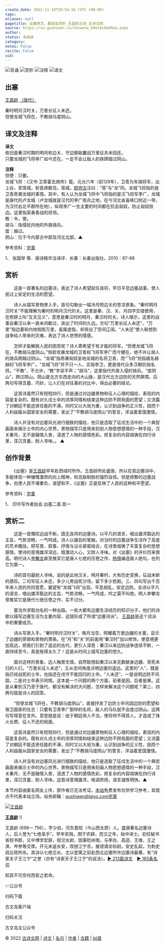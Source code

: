 ```yaml
---
create_date: 2022-11-18T20:54:16 (UTC +08:00)
tags: 
aliases: null
pagetitle: 出塞原文、翻译及赏析_王昌龄古诗_古诗文网
source: https://so.gushiwen.cn/shiwenv_b9e14c6e09aa.aspx
author: 
status: 未阅读
category: 
notes: False
recite: False
uid: 
---
```


![背诵](https://song.gushiwen.cn/siteimg/bei-pic.png) ![赏析](https://song.gushiwen.cn/siteimg/shang-pic.png) ![注释](https://song.gushiwen.cn/siteimg/zhu-pic.png) ![译文](https://song.gushiwen.cn/siteimg/yi-pic.png)

## 出塞

[王昌龄](https://so.gushiwen.cn/authorv_d9343fa5dac7.aspx) [〔唐代〕](https://so.gushiwen.cn/shiwens/default.aspx?cstr=%e5%94%90%e4%bb%a3)

秦时明月汉时关，万里长征人未还。  
但使龙城飞将在，不教胡马度阴山。

## 译文及注释



**译文**  
依旧是秦汉时期的明月和边关，守边御敌鏖战万里征夫未回还。  
只要龙城的飞将李广如今还在，一定不会让敌人的铁蹄踏过阴山。

**注释**  
但使：只要。  
龙城飞将：《汉书·卫青霍去病传》载，元光六年（前129年），卫青为车骑将军，出上谷，至笼城，斩首虏数百。笼城，[颜师古](https://so.gushiwen.cn/authorv_a2046ee41bd5.aspx)注曰：“笼”与“龙”同。龙城飞将指的是卫青奇袭龙城的事情。其中，有人认为龙城飞将中飞将指的是汉飞将军李广，龙城是唐代的卢龙城（卢龙城就是汉代的李广练兵之地，在今河北省喜峰口附近一带，为汉代右北平郡所在地），纵观李广一生主要的时间都在抗击匈奴，防止匈奴掠边。这里指英勇善战的将领。  
教：令，使。  
胡马：指侵扰内地的外族骑兵。  
度：越过。  
阴山：位于今内蒙古中部及河北北部。▲

参考资料：[完善](https://so.gushiwen.cn/jiucuo.aspx?u=%e7%bf%bb%e8%af%91951%e3%80%8a%e8%af%91%e6%96%87%e5%8f%8a%e6%b3%a8%e9%87%8a%e3%80%8b)

1、 张国举 等．唐诗精华注译评．长春：长春出版社，2010：87-88

## 赏析



　　这是一首著名的边塞诗，表达了诗人希望起任良将，早日平息边塞战事，使人民过上安定的生活的愿望。

　　诗人从描写景物景入手，首句勾勒出一幅冷月照边关的苍凉景象。“秦时明月汉时关”不能理解为秦时的明月汉代的关。这里是秦、汉、关、月四字交错使用，在修辞上叫“互文见义”，意思是秦汉时的明月，秦汉时的关。诗人暗示，这里的战事自秦汉以来一直未间歇过，突出了时间的久远。次句“万里长征人未还”，“万里”指边塞和内地相距万里，虽属虚指，却突出了空间辽阔。“人未还”使人联想到战争给人带来的灾难，表达了诗人悲愤的情感。

　　怎样才能解脱人民的困苦呢？诗人寄希望于有才能的将军。“但使龙城飞将在，不教胡马度阴山。”倘若攻袭龙城的卫青和飞将军李广而今健在，绝不许让胡人的骑兵跨越过阴山。“龙城”指奇袭匈奴圣地龙城的名将卫青，而“飞将”则指威名赫赫的飞将军李广。“龙城飞将”并不只一人，实指李卫，更是借代众多汉朝抗匈名将。“不教”，不允许，“教”字读平声；“胡马”，这里指代外族入侵的骑兵。“度阴山”，跨过阴山。阴山是北方东西走向的大山脉，是汉代北方边防的天然屏障。后两句写得含蓄、巧妙，让人们在对往事的对比中，得出必要的结论。

　　这首诗虽然只有短短四行，但是通过对边疆景物和征人心理的描绘，表现的内容是复杂的。既有对久戍士卒的浓厚同情和结束这种边防不顾局面的愿望；又流露了对朝廷不能选贤任能的不满，同时又以大局为重，认识到战争的正义性，因而个人利益服从国家安全的需要，发出了“不教胡马度阴山”的誓言，洋溢着爱国激情。

　　诗人并没有对边塞风光进行细致的描绘，他只是选取了征戍生活中的一个典型画面来揭示士卒的内心世界。景物描写只是用来刻划人物思想感情的一种手段，汉关秦月，无不是融情入景，浸透了人物的感情色彩。把复杂的内容熔铸在四行诗里，深沉含蓄，耐人寻味。。 ▲

## 创作背景



　　《出塞》是[王昌龄](https://so.gushiwen.cn/authorv_d9343fa5dac7.aspx)早年赴西域时所作。王昌龄所处盛唐，所以在其边塞诗中，多能体现一种慷慨激昂的向上精神，和克敌制胜的强烈自信。但是频繁的边塞战争，也使人民不堪重负，渴望和平，《出塞》正是反映了人民的这种和平愿望。

参考资料：[完善](https://so.gushiwen.cn/jiucuo.aspx?u=%e8%b5%8f%e6%9e%9021578%e3%80%8a%e5%88%9b%e4%bd%9c%e8%83%8c%e6%99%af%e3%80%8b)

1、 印华写作者协会.出塞二首·其一

## 赏析二



　　这是一首慨叹边战不断，国无良将的边塞诗。以平凡的语言，唱出雄浑豁达的主旨，气势流畅，一气呵成。诗人以雄劲的笔触，对当时的边塞战争生活作了高度的艺术概括，把写景、叙事、抒情与议论紧密结合，在诗里熔铸了丰富复杂的思想感情，使诗的意境雄浑深远，既激动人心，又耐人寻味。对《出塞》的评价历来很高。明代诗人[李攀龙](https://so.gushiwen.cn/authorv_bce58d633801.aspx)甚至推奖它是唐人七绝的压卷之作，[杨慎](https://so.gushiwen.cn/authorv_58f3c71f76d8.aspx)编选唐人绝句，也列它为第一。

　　诗的首句最耐人寻味。说的是此地汉关，明月秦时，大有历史变换，征战未断的感叹。二句写征人未还，多少儿男战死沙场，留下多少悲剧。三、四句写出千百年来人民的共同意愿，冀望有“龙城飞将”出现，平息胡乱，安定边防。全诗以平凡的语言，唱出雄浑豁达的主旨，气势流畅，一气呵成，吟之莫不叫绝。明人李攀龙曾推奖它是唐代七绝压卷之作，实不过分。

　　塞当作求取功名的一种出路。一些大都有边塞生活经历的知识分子，他们的诗歌以描写边塞生活为主要内容，这就形成了所谓“边塞诗派”。 [王昌龄](https://so.gushiwen.cn/authorv_d9343fa5dac7.aspx)是这个流派中的重要成员。

　　诗从写景入手。“秦时明月汉时关”，皓月当空，照耀着万里边疆的关塞，显示了边疆的寥廓和景物的萧条。在“月”和“关”的前面用“秦汉时”加以修饰，使意境更加高远，把我们引到了遥远的古代，更引人深思：秦汉以来边防战争连续不断，一直持续至今，真是拖得太久了！这是从时间上描写边塞的悠久。

　　面对这样的景象，边人触景生情，自然联想起秦汉以来无数献身边疆、至死未归的人们。“万里长征人未还”，又从空间角度点明边塞的遥远。这里的“人”，既是指已经战死的士卒，也指还在戍守不能回归的士卒。“人未还”，一是说明边防不巩固，二是对士卒表示同情。这本是一个问题的两个方面，前者是因，后者是果。这是从秦到汉乃至于唐代，都没有解决的大问题，怎样来解决这个问题呢？第三、四两句就是诗人的回答。

　　“但使龙城飞将在，不教胡马度阴山”，直接抒发了边防士卒巩固边防的愿望和保卫国家的壮志：只要有卫青李广那样的名将，敌人的马队就不会度过阴山。这两句写得意在言外。意思就是说：由于朝廷用人不当，使将帅不得其人，才造成了烽火长燃、征人不还的局面。

　　这首诗虽然只有短短四行，但是通过对边疆景物和征人心理的描绘，表现的内容是复杂的。既有对久戍士卒的浓厚同情和结束这种边防不顾局面的愿望；又流露了对朝廷不能选贤任能的不满，同时又以大局为重，认识到战争的正义性，因而个人利益服从国家安全的需要，发出了“不教胡马度阴山”的誓言，洋溢着爱国激情。

　　诗人并没有对边塞风光进行细致的描绘，他只是选取了征戍生活中的一个典型画面来揭示士卒的内心世界。景物描写只是用来刻画人物思想感情的一种手段，汉关秦月，无不是融情入景，浸透了人物的感情色彩。把复杂的内容熔铸在四行诗里，深沉含蓄，耐人寻味。这首诗意境雄浑，格调昂扬，语言凝炼明快。▲

本节内容由匿名网友上传，原作者已无法考证。[本站](https://www.gushiwen.cn/)免费发布仅供学习参考，其观点不代表本站立场。站务邮箱：gushiwen@laiyo.com[完善](https://so.gushiwen.cn/jiucuo.aspx?u=%e8%b5%8f%e6%9e%901192%e3%80%8a%e8%b5%8f%e6%9e%90%e4%ba%8c%e3%80%8b)

[![王昌龄](https://song.gushiwen.cn/authorImg/wangchangling.jpg)](https://so.gushiwen.cn/authorv_d9343fa5dac7.aspx)

[**王昌龄**](https://so.gushiwen.cn/authorv_d9343fa5dac7.aspx) ![

王昌龄 (698— 756），字少伯，河东晋阳（今山西太原）人。盛唐著名边塞诗人，后人誉为“七绝圣手”。早年贫贱，困于农耕，而立之年，始中进士。初任秘书省校书郎，又中博学宏辞，授汜水尉，因事贬岭南。与李白、高适、王维、王之涣、岑参等交厚。开元末返长安，改授江宁丞。被谤谪龙标尉。安史乱起，为刺史闾丘晓所杀。其诗以七绝见长，尤以登第之前赴西北边塞所作边塞诗最著，有“诗家夫子王江宁”之誉（亦有“诗家天子王江宁”的说法）。[► 213篇诗文](https://so.gushiwen.cn/shiwens/default.aspx?astr=%e7%8e%8b%e6%98%8c%e9%be%84)　[► 165条名句](https://so.gushiwen.cn/mingjus/default.aspx?astr=%e7%8e%8b%e6%98%8c%e9%be%84)



知其不可奈何而安之若命。

⇦公众号



扫码下载

古文岛客户端



扫码关注

古文岛主公众号

© 2022 [古诗文网](https://www.gushiwen.cn/) | [诗文](https://so.gushiwen.cn/shiwens/) | [名句](https://so.gushiwen.cn/mingjus/) | [作者](https://so.gushiwen.cn/authors/) | [古籍](https://so.gushiwen.cn/guwen/) | [纠错](https://so.gushiwen.cn/jiucuo.aspx?u=)

